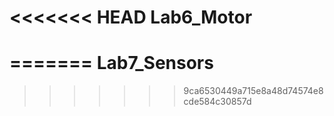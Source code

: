 <<<<<<< HEAD
Lab6_Motor
==========
=======
Lab7_Sensors
============
>>>>>>> 9ca6530449a715e8a48d74574e8cde584c30857d
